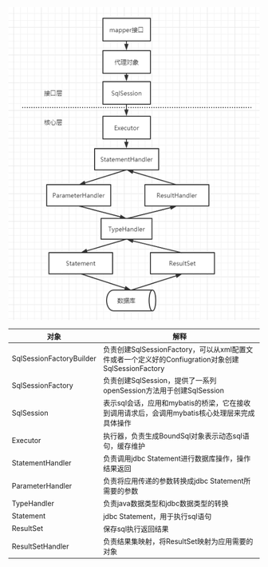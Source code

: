 ![image](https://github.com/jmilktea/jmilktea/blob/master/mybatis/images/mybatis-process.png)  

对象 | 解释
---|---
SqlSessionFactoryBuilder | 负责创建SqlSessionFactory，可以从xml配置文件或者一个定义好的Confiugration对象创建SqlSessionFactory   
SqlSessionFactory | 负责创建SqlSession，提供了一系列openSession方法用于创建SqlSession   
SqlSession | 表示sql会话，应用和mybatis的桥梁，它在接收到调用请求后，会调用mybatis核心处理层来完成具体操作
Executor | 执行器，负责生成BoundSql对象表示动态sql语句，缓存维护  
StatementHandler | 负责调用jdbc Statement进行数据库操作，操作结果返回
ParameterHandler | 负责将应用传递的参数转换成jdbc Statement所需要的参数
TypeHandler | 负责java数据类型和jdbc数据类型的转换
Statement | jdbc Statement，用于执行sql语句
ResultSet | 保存sql执行返回结果
ResultSetHandler | 负责结果集映射，将ResultSet映射为应用需要的对象    
